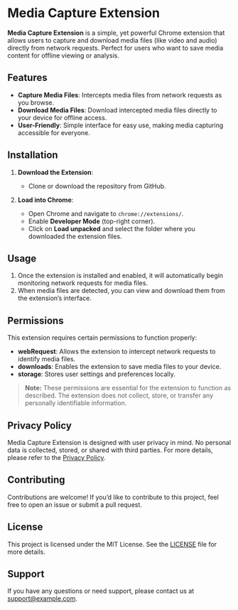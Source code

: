 # Media Capture Extension

**Media Capture Extension** is a simple, yet powerful Chrome extension that allows users to capture and download media files (like video and audio) directly from network requests. Perfect for users who want to save media content for offline viewing or analysis.

## Features

- **Capture Media Files**: Intercepts media files from network requests as you browse.
- **Download Media Files**: Download intercepted media files directly to your device for offline access.
- **User-Friendly**: Simple interface for easy use, making media capturing accessible for everyone.

## Installation

1. **Download the Extension**:
   - Clone or download the repository from GitHub.
   
2. **Load into Chrome**:
   - Open Chrome and navigate to `chrome://extensions/`.
   - Enable **Developer Mode** (top-right corner).
   - Click on **Load unpacked** and select the folder where you downloaded the extension files.

## Usage

1. Once the extension is installed and enabled, it will automatically begin monitoring network requests for media files.
2. When media files are detected, you can view and download them from the extension’s interface.

## Permissions

This extension requires certain permissions to function properly:
- **webRequest**: Allows the extension to intercept network requests to identify media files.
- **downloads**: Enables the extension to save media files to your device.
- **storage**: Stores user settings and preferences locally.

> **Note:** These permissions are essential for the extension to function as described. The extension does not collect, store, or transfer any personally identifiable information.

## Privacy Policy

Media Capture Extension is designed with user privacy in mind. No personal data is collected, stored, or shared with third parties. For more details, please refer to the [Privacy Policy](https://example.com/privacy).

## Contributing

Contributions are welcome! If you’d like to contribute to this project, feel free to open an issue or submit a pull request.

## License

This project is licensed under the MIT License. See the [LICENSE](LICENSE) file for more details.

## Support

If you have any questions or need support, please contact us at [support@example.com](mailto:support@example.com).
